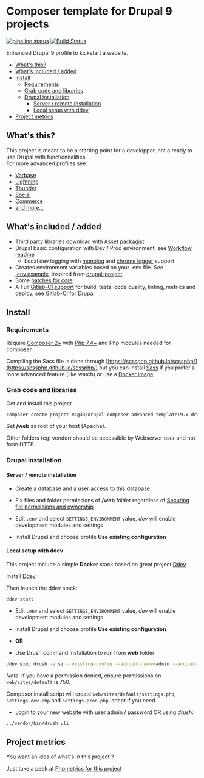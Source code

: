 # Composer template for Drupal 9 projects

[![pipeline status](https://gitlab.com/mog33/drupal-composer-advanced-template/badges/9.x/pipeline.svg)](https://gitlab.com/mog33/drupal-composer-advanced-template/commits/9.x-dev)
[![Build Status](https://travis-ci.org/Mogtofu33/drupal-composer-advanced-template.svg?branch=9.x)](https://travis-ci.org/Mogtofu33/drupal-composer-advanced-template)

Enhanced Drupal 9 profile to kickstart a website.

- [What's this?](#whats-this)
- [What's included / added](#whats-included--added)
- [Install](#install)
  - [Requirements](#requirements)
  - [Grab code and libraries](#grab-code-and-libraries)
  - [Drupal installation](#drupal-installation)
    - [Server / remote installation](#server--remote-installation)
    - [Local setup with ddev](#local-setup-with-ddev)
- [Project metrics](#project-metrics)

## What's this?

This project is meant to be a starting point for a developper, not a ready to
use Drupal with functionnalities.  
For more advanced profiles see:
  - [Varbase](https://www.drupal.org/project/varbase)
  - [Lightning](https://www.drupal.org/project/lightning)
  - [Thunder](https://www.drupal.org/project/thunder)
  - [Social](https://www.drupal.org/project/social)
  - [Commerce](https://www.drupal.org/project/commerce)
  - [and more...](https://www.drupal.org/project/project_distribution?f%5B0%5D=&f%5B1%5D=&f%5B2%5D=sm_core_compatibility%3A9&f%5B3%5D=sm_field_project_type%3Afull&f%5B4%5D=&f%5B5%5D=&text=&solrsort=iss_project_release_usage+desc&op=Search)

## What's included / added

- Third party libraries download with [Asset packagist](https://asset-packagist.org)
- Drupal basic configuration with Dev / Prod environment, see [Workflow readme](config/README.md)
  - Local dev logging with [monolog](https://github.com/Seldaek/monolog) and [chrome
    logger](https://craig.is/writing/chrome-logger) support
- Creates environment variables based on your .env file. See [.env.example](./.env.example), inspired from [drupal-project](https://github.com/drupal-composer/drupal-project)
- Some [patches for core](./composer.json#L258)
- A Full [Gitlab-CI support](https://gitlab.com/mog33/gitlab-ci-drupal) for build, tests, code quality, linting, metrics and deploy, see [Gitlab-CI for Drupal](https://gitlab.com/mog33/gitlab-ci-drupal)

## Install

### Requirements

Require [Composer 2+](https://getcomposer.org) with [Php 7.4+](http://php.net/) and Php modules needed for composer.

Compiling the Sass file is done through [https://scssphp.github.io/scssphp/](https://scssphp.github.io/scssphp/) but you can install [Sass](https://sass-lang.com/install) if you prefer a more advanced feature (like watch) or use a [Docker image](#using-sass-with-a-docker-image).

### Grab code and libraries

Get and install this project

```bash
composer create-project mog33/drupal-composer-advanced-template:9.x drupal --stability dev --no-interaction
```
Set **/web** as root of your host (Apache).

Other folders (eg: vendor) should be accessible by Webserver user and not from HTTP.

### Drupal installation

#### Server / remote installation

- Create a database and a user access to this database.

- Fix files and folder permissions of **/web** folder regardless of [Securing file permissions and ownership](https://www.drupal.org/node/244924)

- Edit `.env` and select `SETTINGS_ENVIRONMENT` value, _dev_ will enable development modules and settings

- Install Drupal and choose profile **Use existing configuration**

#### Local setup with ddev

This project include a simple **Docker** stack based on great project [Ddev](https://ddev.readthedocs.io/en/latest/).

Install [Ddev](https://ddev.readthedocs.io/en/latest/#installation)

Then launch the ddev stack:

```bash
ddev start
```

- Edit `.env` and select `SETTINGS_ENVIRONMENT` value, _dev_ will enable development modules and settings

- Install Drupal and choose profile **Use existing configuration**

- **OR**

- Use Drush command installation to run from **web** folder

```bash
ddev exec drush -y si --existing-config --account-name=admin --account-pass=password
```

_Note_: If you have a permission denied, ensure permissions on `web/sites/default` is 750.

Composer install script will create `web/sites/default/settings.php`, `settings.dev.php` and `settings.prod.php`, adapt if you need.

- Login to your new website with user admin / password OR using _drush_:

```bash
../vendor/bin/drush uli
```

## Project metrics

You want an idea of what's in this project ?

Just take a peek at [Phpmetrics for this project](https://mog33.gitlab.io/-/drupal-composer-advanced-template/-/jobs/265433512/artifacts/reports/phpmetrics/index.html)
